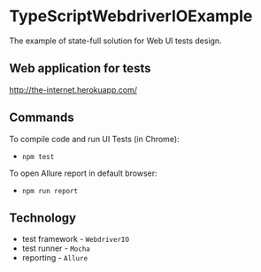 # TypeScriptWebdriverIOExample

The example of state-full solution for Web UI tests design.

## Web application for tests
http://the-internet.herokuapp.com/

## Commands
To compile code and run UI Tests (in Chrome):
* ```npm test```

To open Allure report in default browser:
* ```npm run report```

## Technology
* test framework - ```WebdriverIO```
* test runner - ```Mocha```
* reporting - ```Allure```